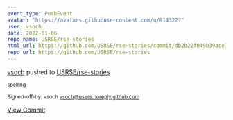 ```yaml
---
event_type: PushEvent
avatar: "https://avatars.githubusercontent.com/u/814322?"
user: vsoch
date: 2022-01-06
repo_name: USRSE/rse-stories
html_url: https://github.com/USRSE/rse-stories/commit/db2b22f049b39ace7e32f74c268e0741d4129454
repo_url: https://github.com/USRSE/rse-stories
---
```


<a href='https://github.com/vsoch' target='_blank'>vsoch</a> pushed to <a href='https://github.com/USRSE/rse-stories' target='_blank'>USRSE/rse-stories</a>

<small>spelling

Signed-off-by: vsoch <vsoch@users.noreply.github.com></small>

<a href='https://github.com/USRSE/rse-stories/commit/db2b22f049b39ace7e32f74c268e0741d4129454' target='_blank'>View Commit</a>